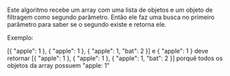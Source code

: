 Este algoritmo recebe um array com uma lista de objetos e um objeto de filtragem como segundo parâmetro. Então ele faz uma busca no primeiro parâmetro para saber se o segundo existe e retorna ele.

Exemplo:

[{ "apple": 1 }, { "apple": 1 }, { "apple": 1, "bat": 2 }] e { "apple": 1 } deve retornar [{ "apple": 1 }, { "apple": 1 }, { "apple": 1, "bat": 2 }] porquê todos os objetos da array possuem "apple: 1"